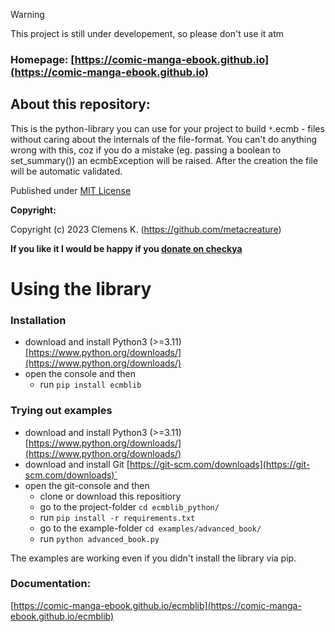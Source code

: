 > [!WARNING]
> This project is still under developement, so please don't use it atm

 
### Homepage: [https://comic-manga-ebook.github.io](https://comic-manga-ebook.github.io)

## About this repository:

This is the python-library you can use for your project to build `*`.ecmb - files without caring about the internals of the file-format.
You can't do anything wrong with this, coz if you do a mistake (eg. passing a boolean to set_summary()) an ecmbException will be raised. After the creation the file will be automatic validated. 

Published under [MIT License](https://choosealicense.com/licenses/mit/)

**Copyright:**

Copyright (c) 2023 Clemens K. (https://github.com/metacreature)

**If you like it I would be happy if you  [donate on checkya](https://checkya.com/1hhp2cpit9eha/payme)**

# Using the library

### Installation
- download and install Python3 (>=3.11) [https://www.python.org/downloads/](https://www.python.org/downloads/)
- open the console and then
    - run `pip install ecmblib`
 
### Trying out examples
- download and install Python3 (>=3.11) [https://www.python.org/downloads/](https://www.python.org/downloads/)
- download and install Git [https://git-scm.com/downloads](https://git-scm.com/downloads)´
- open the git-console and then
    - clone or download this repositiory
    - go to the project-folder `cd ecmblib_python/`
    - run `pip install -r requirements.txt`
    - go to the example-folder `cd examples/advanced_book/`
    - run `python advanced_book.py`
      
The examples are working even if you didn't install the library via pip.

### Documentation:
[https://comic-manga-ebook.github.io/ecmblib](https://comic-manga-ebook.github.io/ecmblib)
